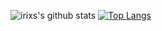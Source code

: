 

<!--
### Hi there 👋
**irixs/irixs** is a ✨ _special_ ✨ repository because its `README.md` (this file) appears on your GitHub profile.

Here are some ideas to get you started:

- 🔭 I’m currently working on ...
- 🌱 I’m currently learning ...
- 👯 I’m looking to collaborate on ...
- 🤔 I’m looking for help with ...
- 💬 Ask me about ...
- 📫 How to reach me: ...
- 😄 Pronouns: ...
- ⚡ Fun fact: ...
-->

![irixs's github stats](https://github-readme-stats.vercel.app/api?username=irixs&theme=material-palenight&show_icons=true&count_private=true) [![Top Langs](https://github-readme-stats.vercel.app/api/top-langs/?username=irixs&layout=compact)](https://github.com/anuraghazra/github-readme-stats)
